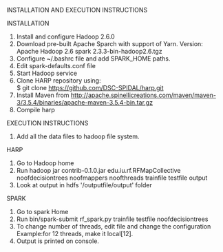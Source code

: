 INSTALLATION AND EXECUTION INSTRUCTIONS  
  
INSTALLATION  
1. Install and configure Hadoop 2.6.0  
2. Download pre-built Apache Sparch with support of Yarn. Version: Apache Hadoop 2.6 spark 2.3.3-bin-hadoop2.6.tgz               
3. Configure ~/.bashrc file and add SPARK_HOME paths.                                                           
4. Edit spark-defaults.conf file  
5. Start Hadoop service  
6. Clone HARP repository using:  
$ git clone https://github.com/DSC-SPIDAL/harp.git  
7. Install Maven from http://apache.spinellicreations.com/maven/maven-3/3.5.4/binaries/apache-maven-3.5.4-bin.tar.gz  
8. Compile harp  
  
EXECUTION INSTRUCTIONS  
  
1. Add all the data files to hadoop file system.  
  
HARP  
1. Go to Hadoop home        
2. Run hadoop jar contrib-0.1.0.jar edu.iu.rf.RFMapCollective noofdecisiontrees noofmappers noofthreads trainfile testfile output           
3. Look at output in hdfs '/outputfile/output' folder  
  
SPARK  
1. Go to spark Home  
2. Run bin/spark-submit rf_spark.py trainfile testfile noofdecisiontrees  
3. To change number of threads, edit file and change the configuration  
Example:for 12 threads, make it local[12].  
4. Output is printed on console.  
     


